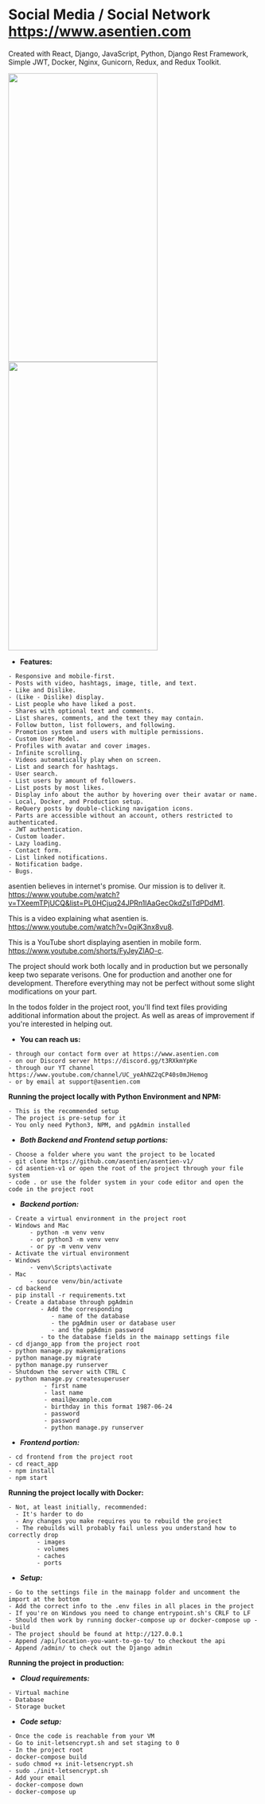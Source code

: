 # Social Media / Social Network https://www.asentien.com #

Created with React, Django, JavaScript, Python, Django Rest Framework, Simple JWT, Docker, Nginx, Gunicorn, Redux, and Redux Toolkit.


<img src="https://user-images.githubusercontent.com/104103689/169641418-036a1e39-ab2a-4abe-8523-739fee2a6708.png" width="300px" height="580px"> <img src="https://user-images.githubusercontent.com/104103689/169641203-ab69a26f-7751-4797-9bd2-9a4456289982.png" width="300px" height="580px">

   - **Features:**
   
    - Responsive and mobile-first.
    - Posts with video, hashtags, image, title, and text.
    - Like and Dislike.
    - (Like - Dislike) display.
    - List people who have liked a post.
    - Shares with optional text and comments.
    - List shares, comments, and the text they may contain.
    - Follow button, list followers, and following.
    - Promotion system and users with multiple permissions.
    - Custom User Model.
    - Profiles with avatar and cover images.
    - Infinite scrolling.
    - Videos automatically play when on screen.
    - List and search for hashtags.
    - User search. 
    - List users by amount of followers.
    - List posts by most likes.
    - Display info about the author by hovering over their avatar or name.
    - Local, Docker, and Production setup. 
    - ReQuery posts by double-clicking navigation icons.
    - Parts are accessible without an account, others restricted to authenticated.
    - JWT authentication.
    - Custom loader. 
    - Lazy loading.
    - Contact form.
    - List linked notifications.
    - Notification badge.
    - Bugs. 

asentien believes in internet's promise. Our mission is to deliver it. 
https://www.youtube.com/watch?v=TXeemTPjUCQ&list=PL0HCjuq24JPRn1lAaGecOkdZslTdPDdM1.

This is a video explaining what asentien is.
https://www.youtube.com/watch?v=0qiK3nx8vu8.

This is a YouTube short displaying asentien in mobile form.
https://www.youtube.com/shorts/FyJeyZlAO-c.



The project should work both locally and in production 
but we personally keep two separate verisons.
One for production and another one for development. 
Therefore everything may not be perfect without some slight modifications on your part.

In the todos folder in the project root, 
you'll find text files providing additional information about the project. 
As well as areas of improvement if you're interested in helping out.
   - **You can reach us:**


    - through our contact form over at https://www.asentien.com
    - on our Discord server https://discord.gg/t3RXkmYpKe
    - through our YT channel https://www.youtube.com/channel/UC_yeAhNZ2qCP40s0mJHemog
    - or by email at support@asentien.com
    
    
    

**Running the project locally with Python Environment and NPM:**
   
    - This is the recommended setup
    - The project is pre-setup for it
    - You only need Python3, NPM, and pgAdmin installed
    
   - *****Both Backend and Frontend setup portions:*****
  
    - Choose a folder where you want the project to be located
    - git clone https://github.com/asentien/asentien-v1/
    - cd asentien-v1 or open the root of the project through your file system
    - code . or use the folder system in your code editor and open the code in the project root

   - *****Backend portion:*****
   
    - Create a virtual environment in the project root
    - Windows and Mac
          - python -m venv venv
          - or python3 -m venv venv
          - or py -m venv venv
    - Activate the virtual environment
    - Windows
          - venv\Scripts\activate
    - Mac
          - source venv/bin/activate
    - cd backend
    - pip install -r requirements.txt
    - Create a database through pgAdmin
             - Add the corresponding 
                - name of the database 
                - the pgAdmin user or database user 
                - and the pgAdmin password
             - to the database fields in the mainapp settings file
    - cd django_app from the project root
    - python manage.py makemigrations
    - python manage.py migrate
    - python manage.py runserver
    - Shutdown the server with CTRL C
    - python manage.py createsuperuser
              - first name
              - last name
              - email@example.com
              - birthday in this format 1987-06-24
              - password
              - password
              - python manage.py runserver

   - *****Frontend portion:*****
   
    - cd frontend from the project root
    - cd react_app
    - npm install
    - npm start


**Running the project locally with Docker:**

    - Not, at least initially, recommended:
      - It's harder to do
      - Any changes you make requires you to rebuild the project
      - The rebuilds will probably fail unless you understand how to correctly drop 
            - images
            - volumes
            - caches
            - ports

   - *****Setup:*****
   
    - Go to the settings file in the mainapp folder and uncomment the import at the bottom
    - Add the correct info to the .env files in all places in the project
    - If you're on Windows you need to change entrypoint.sh's CRLF to LF
    - Should then work by running docker-compose up or docker-compose up --build
    - The project should be found at http://127.0.0.1
    - Append /api/location-you-want-to-go-to/ to checkout the api
    - Append /admin/ to check out the Django admin

**Running the project in production:**

   - *****Cloud requirements:*****
   
    - Virtual machine
    - Database
    - Storage bucket
    
   - *****Code setup:*****
   
    - Once the code is reachable from your VM
    - Go to init-letsencrypt.sh and set staging to 0
    - In the project root
    - docker-compose build
    - sudo chmod +x init-letsencrypt.sh
    - sudo ./init-letsencrypt.sh
    - Add your email
    - docker-compose down
    - docker-compose up
